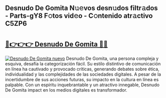 ## Desnudo De Gomita N𝚞𝚎vos desn𝚞dos filtr𝚊dos - Parts-gY8 F𝚘tos vid𝚎o - C𝚘ntenido atr𝚊ctivo C5ZP6

# <h2><a href="http://mb8n3w.tromn.icu/?c=Desnudo+De+Gomita">🔗👉👉👉 Desnudo De Gomita 🔗🔗</a></h2>

[![Desnudo De Gomita nuevo](https://i.imgur.com/pEAQMta.gif)](http://mb8n3w.tromn.icu/?c=Desnudo+De+Gomita)
Desnudo De Gomita, una persona compleja y esquiva, desafía la categorización fácil. Su estilo distintivo de comunicación en línea ha cautivado y provocado críticas, generando debates sobre ética, individualidad y las complejidades de las sociedades digitales. A pesar de la incertidumbre de sus acciones futuras, su impacto en la cultura en línea es palpable. Con un espíritu inquebrantable y un atractivo innegable, Desnudo De Gomita impact en los medios digitales es transformador.
